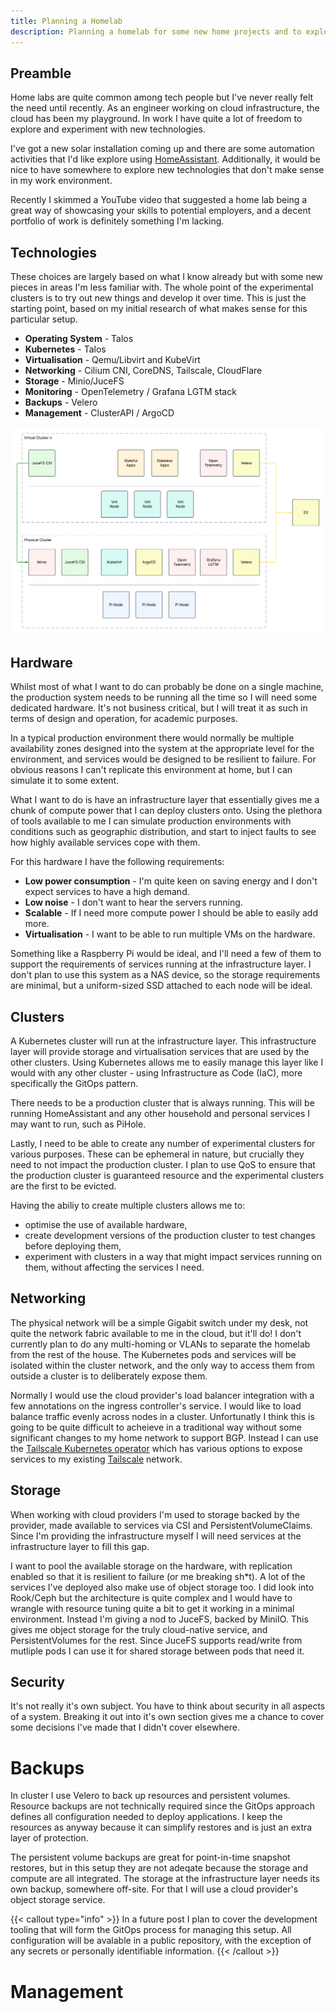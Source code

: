 ```yaml
---
title: Planning a Homelab
description: Planning a homelab for some new home projects and to explore new technologies.
---
```


## Preamble

Home labs are quite common among tech people but I've never really felt the need until recently. As an engineer working
on cloud infrastructure, the cloud has been my playground. In work I have quite a lot of freedom to explore and experiment with new technologies.

I've got a new solar installation coming up and there are some automation activities that I'd like explore using 
[HomeAssistant](https://www.home-assistant.io/). Additionally, it would be nice to have somewhere to explore new 
technologies that don't make sense in my work environment.

Recently I skimmed a YouTube video that suggested a home lab being a great way of showcasing your skills to potential
employers, and a decent portfolio of work is definitely something I'm lacking.

## Technologies

These choices are largely based on what I know already but with some new pieces in areas I'm less familiar with. The 
whole point of the experimental clusters is to try out new things and develop it over time. This is just the starting
point, based on my initial research of what makes sense for this particular setup.

* **Operating System** - Talos
* **Kubernetes** - Talos
* **Virtualisation** - Qemu/Libvirt and KubeVirt
* **Networking** - Cilium CNI, CoreDNS, Tailscale, CloudFlare
* **Storage** - Minio/JuceFS
* **Monitoring** - OpenTelemetry / Grafana LGTM stack
* **Backups** - Velero
* **Management** - ClusterAPI / ArgoCD

![Homelab architecture](homelab-architecture.png)

## Hardware

Whilst most of what I want to do can probably be done on a single machine, the production system needs to be running all the time so I will need some dedicated hardware. It's not business critical, but I will treat it as such in terms of design and operation, for academic purposes.

In a typical production environment there would normally be multiple availability zones designed into the system at the appropriate level for the environment, and services would be designed to be resilient to failure. For obvious reasons I can't replicate this environment at home, but I can simulate it to some extent.

What I want to do is have an infrastructure layer that essentially gives me a chunk of compute power that I can deploy  clusters onto. Using the plethora of tools available to me I can simulate production environments with conditions such  as geographic distribution, and start to inject faults to see how highly available services cope with them.

For this hardware I have the following requirements:

* **Low power consumption** - I'm quite keen on saving energy and I don't expect services to have a high demand.
* **Low noise** - I don't want to hear the servers running.
* **Scalable** - If I need more compute power I should be able to easily add more.
* **Virtualisation** - I want to be able to run multiple VMs on the hardware.

Something like a Raspberry Pi would be ideal, and I'll need a few of them to support the requirements of services running at the infrastructure layer. I don't plan to use this system as a NAS device, so the storage requirements are minimal, but a uniform-sized SSD attached to each node will be ideal.

## Clusters

A Kubernetes cluster will run at the infrastructure layer. This infrastructure layer will provide storage and virtualisation services that are used by the other clusters. Using Kubernetes allows me to easily manage this layer  like I would with any other cluster - using Infrastructure as Code (IaC), more specifically the GitOps pattern. 

There needs to be a production cluster that is always running. This will be running HomeAssistant and any other  household and personal services I may want to run, such as PiHole.

Lastly, I need to be able to create any number of experimental clusters for various purposes. These can be ephemeral in nature, but crucially they need to not impact the production cluster. I plan to use QoS to ensure that the production cluster is guaranteed resource and the experimental clusters are the first to be evicted.

Having the abiliy to create multiple clusters allows me to:
* optimise the use of available hardware,
* create development versions of the production cluster to test changes before deploying them,
* experiment with clusters in a way that might impact services running on them, without affecting the services I need.

## Networking

The physical network will be a simple Gigabit switch under my desk, not quite the network fabric available to me in the cloud, but it'll do! I don't currently plan to do any multi-homing or VLANs to separate the homelab from the rest of  the house. The Kubernetes pods and services will be isolated within the cluster network, and the only way to access them from outside a cluster is to deliberately expose them.

Normally I would use the cloud provider's load balancer integration with a few annotations on the ingress controller's  service. I would like to load balance traffic evenly across nodes in a cluster. Unfortunatly I think this is going to be quite difficult to acheieve in a traditional way without some significant changes to my home network to support BGP. Instead I can use the [Tailscale Kubernetes operator](https://tailscale.com/kb/1236/kubernetes-operator) which has  various options to expose services to my existing [Tailscale](https://tailscale.com/) network.

## Storage

When working with cloud providers I'm used to storage backed by the provider, made available to services via CSI and  PersistentVolumeClaims. Since I'm providing the infrastructure myself I will need services at the infrastructure layer to fill this gap.

I want to pool the available storage on the hardware, with replication enabled so that it is resilient to failure (or me breaking sh*t). A lot of the services I've deployed also make use of object storage too. I did look into Rook/Ceph but the architecture is quite complex and I would have to wrangle with resource tuning quite a bit to get it working in a minimal environment. Instead I'm giving a nod to JuceFS, backed by MiniIO. This gives me object storage for the truly cloud-native service, and PersistentVolumes for the rest. Since JuceFS supports read/write from mutliple pods I can use it for shared storage between pods that need it.

## Security

It's not really it's own subject. You have to think about security in all aspects of a system. Breaking it out into it's own section gives me a chance to cover some decisions I've made that I didn't cover elsewhere.

# Backups

In cluster I use Velero to back up resources and persistent volumes. Resource backups are not technically required since the GitOps approach defines all configuration needed to deploy applications. I keep the resources as anyway because it can simplify restores and is just an extra layer of protection.

The persistent volume backups are great for point-in-time snapshot restores, but in this setup they are not adeqate because the storage and compute are all integrated. The storage at the infrastructure layer needs its own backup,  somewhere off-site. For that I will use a cloud provider's object storage service.

{{< callout type="info" >}}
In a future post I plan to cover the development tooling that will form the GitOps process for managing this setup. All configuration will be avalable in a public repository, with the exception of any secrets or personally identifiable information.
{{< /callout >}}

# Management

